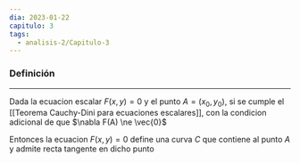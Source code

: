 ```yaml
---
dia: 2023-01-22
capitulo: 3
tags:
  - analisis-2/Capitulo-3
---
```

### Definición
---
Dada la ecuacion escalar $F(x, y) = 0$ y el punto $A = (x_0, y_0)$, si se cumple el [[Teorema Cauchy-Dini para ecuaciones escalares]], con la condicion adicional de que $\nabla F(A) \ne \vec{0}$

Entonces la ecuacion $F(x, y) = 0$ define una curva $C$ que contiene al punto $A$ y admite recta tangente en dicho punto